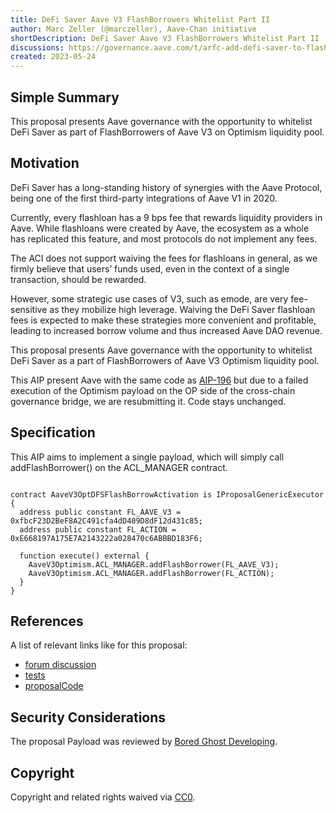 ```yaml
---
title: DeFi Saver Aave V3 FlashBorrowers Whitelist Part II
author: Marc Zeller (@marczeller), Aave-Chan initiative
shortDescription: DeFi Saver Aave V3 FlashBorrowers Whitelist Part II
discussions: https://governance.aave.com/t/arfc-add-defi-saver-to-flashborrowers-on-aave-v3/12410
created: 2023-05-24
---
```


## Simple Summary
This proposal presents Aave governance with the opportunity to whitelist DeFi Saver as part of FlashBorrowers of Aave V3 on Optimism liquidity pool.

## Motivation
DeFi Saver has a long-standing history of synergies with the Aave Protocol, being one of the first third-party integrations of Aave V1 in 2020.

Currently, every flashloan has a 9 bps fee that rewards liquidity providers in Aave. While flashloans were created by Aave, the ecosystem as a whole has replicated this feature, and most protocols do not implement any fees.

The ACI does not support waiving the fees for flashloans in general, as we firmly believe that users’ funds used, even in the context of a single transaction, should be rewarded.

However, some strategic use cases of V3, such as emode, are very fee-sensitive as they mobilize high leverage. Waiving the DeFi Saver flashloan fees is expected to make these strategies more convenient and profitable, leading to increased borrow volume and thus increased Aave DAO revenue.

This proposal presents Aave governance with the opportunity to whitelist DeFi Saver as a part of FlashBorrowers of Aave V3 Optimism liquidity pool.

This AIP present Aave with the same code as [AIP-196](https://app.aave.com/governance/proposal/196/) but due to  a failed execution of the Optimism payload on the OP side of the cross-chain governance bridge, we are resubmitting it.
Code stays unchanged.

## Specification

This AIP aims to implement a single payload, which will simply call addFlashBorrower() on the ACL_MANAGER contract.

```solidity

contract AaveV3OptDFSFlashBorrowActivation is IProposalGenericExecutor {
  address public constant FL_AAVE_V3 = 0xfbcF23D2BeF8A2C491cfa4dD409D8dF12d431c85;
  address public constant FL_ACTION = 0xE668197A175E7A2143222a028470c6ABBBD183F6;

  function execute() external {
    AaveV3Optimism.ACL_MANAGER.addFlashBorrower(FL_AAVE_V3);
    AaveV3Optimism.ACL_MANAGER.addFlashBorrower(FL_ACTION);
  }
}
```

## References

A list of relevant links like for this proposal:

- [forum discussion](https://governance.aave.com/t/arfc-add-defi-saver-to-flashborrowers-on-aave-v3/12410)
- [tests](https://github.com/bgd-labs/aave-proposals/blob/main/src/AaveV3DFSFlashBorrow_20230403/AaveV3ETHDFSFlashBorrowActivation_20230403_test.t.sol)
- [proposalCode](https://github.com/bgd-labs/aave-proposals/blob/main/src/AaveV3DFSFlashBorrow_20230524/AaveV3DFSFlashBorrow_20230524.sol)

## Security Considerations

The proposal Payload was reviewed by [Bored Ghost Developing](https://bgdlabs.com/).

## Copyright

Copyright and related rights waived via [CC0](https://creativecommons.org/publicdomain/zero/1.0/).
